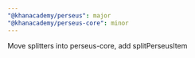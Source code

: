 ```yaml
---
"@khanacademy/perseus": major
"@khanacademy/perseus-core": minor
---
```


Move splitters into perseus-core, add splitPerseusItem

